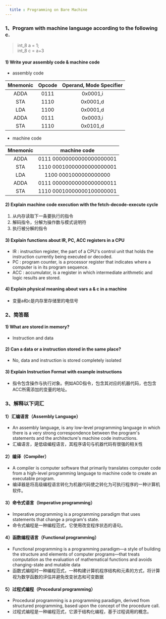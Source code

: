 ```yaml
---
  title : Programming on Bare Machine
---
```


###  1、Program with machine language according to the following c.

> int_8 a = 1;  <br/>
> int_8 c = a+3

####  1) Write your assembly code & machine code

- assembly code

| Mnemonic | Opcode | Operand, Mode Specifier |
|:-:|:-:|:-:|
| ADDA | 0111 | 0x0001,i |
| STA | 1110 | 0x0001,d |
| LDA | 1100 | 0x0001,d |
| ADDA | 0111 | 0x0003,i |
| STA | 1110 | 0x0101,d |

- machine code 

| Mnemonic |  machine code |
|:-:|:-:|
| ADDA | ‭0111 00000000000000000001‬ |
| STA | ‭1110 00010000000000000001‬ |
| LDA | ‭1100 0001000000000000‬ |
| ADDA | ‭0111 00000000000000000011‬ |
| STA | 1110 00010000000100000001 |

####  2) Explain machine code execution with the fetch-decode-execute cycle

1. 从内存读取下一条要执行的指令
2. 解码指令，分解为操作数与模式说明符
3. 执行被分解的指令

#### 3) Explain functions about IR, PC, ACC registers in a CPU

- IR :  instruction register, the part of a CPU's control unit that holds the instruction currently being executed or decoded.
- PC :  program counter, is a processor register that indicates where a computer is in its program sequence.
- ACC : accumulator, is a register in which intermediate arithmetic and logic results are stored.

#### 4) Explain physical meaning about vars a & c in a machine
- 变量a和c是内存里存储里的电信号

###  2、简答题

#### 1) What are stored in memory?

- Instruction and data

#### 2) Can a data or a instruction stored in the same place?

- No, data and instruction is stored completely isolated
 
#### 3) Explain Instruction Format with example instructions

- 指令包含操作与执行对象。例如ADD指令，包含其对应的机器代码，也包含ACC所需添加的变量的地址。

### 3、解释以下词汇
#### 1）汇编语言（Assembly Language）
- An assembly language, is any low-level programming language in which there is a very strong correspondence between the program's statements and the architecture's machine code instructions.
- 汇编语言，是低级编程语言，其程序语句与机器代码有很强的相关性

#### 2）编译（Compiler）
- A compiler is computer software that primarily translates computer code from a high-level programming language to machine code to create an executable program.
- 编译器是将高级编程语言转化为机器代码使之转化为可执行程序的一种计算机软件。

#### 3）命令式语言（Imperative programming）
- Imperative programming is a programming paradigm that uses statements that change a program's state.
- 命令式编程是一种编程范式，它使用改变程序状态的语句。

#### 4）函数编程语言（Functional programming）
- Functional programming is a programming paradigm—a style of building the structure and elements of computer programs—that treats computation as the evaluation of mathematical functions and avoids changing-state and mutable data
- 函数式编程时一种编程范式，一种构建计算机程序结构和元素的方式，将计算视为数学函数的评估并避免改变状态和可变数据

#### 5）过程式编程（Procedural programming）
- Procedural programming is a programming paradigm, derived from structured programming, based upon the concept of the procedure call. 
- 过程式编程是一种编程范式，它源于结构化编程，基于过程调用的概念。

